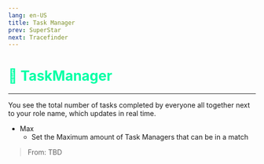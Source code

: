 ```yaml
---
lang: en-US
title: Task Manager
prev: SuperStar
next: Tracefinder
---
```


# <font color="#01ffa5">📝 <b>TaskManager</b></font> <Badge text="Basic" type="tip" vertical="middle"/>
---

You see the total number of tasks completed by everyone all together next to your role name, which updates in real time.
* Max
  * Set the Maximum amount of Task Managers that can be in a match
> From: TBD